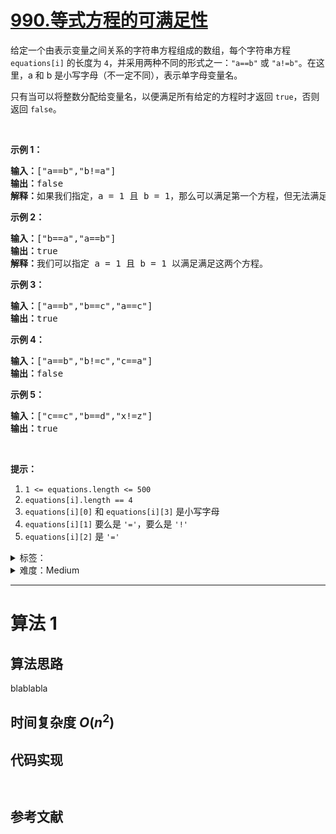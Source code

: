 # [990.等式方程的可满足性](https://leetcode.cn/problems/satisfiability-of-equality-equations/)

<p>给定一个由表示变量之间关系的字符串方程组成的数组，每个字符串方程 <code>equations[i]</code> 的长度为 <code>4</code>，并采用两种不同的形式之一：<code>&quot;a==b&quot;</code> 或&nbsp;<code>&quot;a!=b&quot;</code>。在这里，a 和 b 是小写字母（不一定不同），表示单字母变量名。</p>

<p>只有当可以将整数分配给变量名，以便满足所有给定的方程时才返回&nbsp;<code>true</code>，否则返回 <code>false</code>。&nbsp;</p>

<p>&nbsp;</p>

<ol>
</ol>

<p><strong>示例 1：</strong></p>

<pre><strong>输入：</strong>[&quot;a==b&quot;,&quot;b!=a&quot;]
<strong>输出：</strong>false
<strong>解释：</strong>如果我们指定，a = 1 且 b = 1，那么可以满足第一个方程，但无法满足第二个方程。没有办法分配变量同时满足这两个方程。
</pre>

<p><strong>示例 2：</strong></p>

<pre><strong>输入：</strong>[&quot;b==a&quot;,&quot;a==b&quot;]
<strong>输出：</strong>true
<strong>解释：</strong>我们可以指定 a = 1 且 b = 1 以满足满足这两个方程。
</pre>

<p><strong>示例 3：</strong></p>

<pre><strong>输入：</strong>[&quot;a==b&quot;,&quot;b==c&quot;,&quot;a==c&quot;]
<strong>输出：</strong>true
</pre>

<p><strong>示例 4：</strong></p>

<pre><strong>输入：</strong>[&quot;a==b&quot;,&quot;b!=c&quot;,&quot;c==a&quot;]
<strong>输出：</strong>false
</pre>

<p><strong>示例 5：</strong></p>

<pre><strong>输入：</strong>[&quot;c==c&quot;,&quot;b==d&quot;,&quot;x!=z&quot;]
<strong>输出：</strong>true
</pre>

<p>&nbsp;</p>

<p><strong>提示：</strong></p>

<ol>
	<li><code>1 &lt;= equations.length &lt;= 500</code></li>
	<li><code>equations[i].length == 4</code></li>
	<li><code>equations[i][0]</code> 和&nbsp;<code>equations[i][3]</code>&nbsp;是小写字母</li>
	<li><code>equations[i][1]</code> 要么是&nbsp;<code>&#39;=&#39;</code>，要么是&nbsp;<code>&#39;!&#39;</code></li>
	<li><code>equations[i][2]</code>&nbsp;是&nbsp;<code>&#39;=&#39;</code></li>
</ol>

<details>
<summary>标签：</summary>
['并查集', '图', '数组', '字符串']
</details>

<details>
<summary>难度：Medium</summary>
喜欢：246
</details>

---

# 算法 1

## 算法思路

blablabla

## 时间复杂度 $O(n^2)$

## 代码实现

```cpp []

```

```java []

```

## 参考文献
